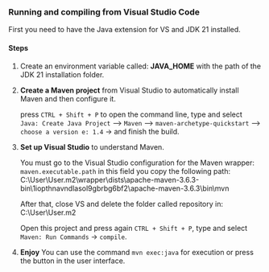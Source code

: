 ### Running and compiling from Visual Studio Code
First you need to have the Java extension for VS and JDK 21 installed.
#### Steps
1. Create an environment variable called: **JAVA_HOME** with the path of the JDK 21 installation folder.
2.  **Create a Maven project** from Visual Studio to automatically install Maven and then configure it.

	press `CTRL + Shift + P` to open the command line, type and select   `Java: Create Java Project` --> `Maven` --> `maven-archetype-quickstart` --> `choose a version e: 1.4` -> and finish the build.
	
3.  **Set up Visual Studio** to understand Maven.
	
	  You must go to the Visual Studio configuration for the Maven wrapper: `maven.executable.path` in this field you copy the following path: 
			C:\User\User\.m2\wrapper\dists\apache-maven-3.6.3-bin\1iopthnavndlasol9gbrbg6bf2\apache-maven-3.6.3\bin\mvn
	
	 After that, close VS and delete the folder called repository in:
			C:\User\User\.m2
	 
	Open this project and press again `CTRL + Shift + P`, type and select `Maven: Run Commands` -> `compile`.
	 
3. **Enjoy**
	You can use the command `mvn exec:java` for execution or press the button in the user interface.
